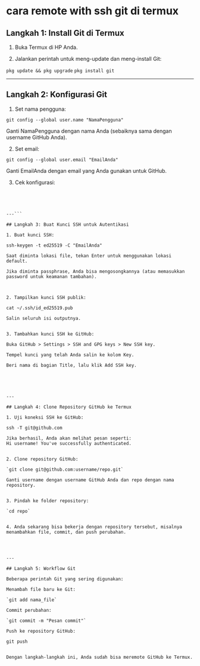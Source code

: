 # cara remote with ssh git di termux

## Langkah 1: Install Git di Termux

1. Buka Termux di HP Anda.


2. Jalankan perintah untuk meng-update dan meng-install Git:

`pkg update && pkg upgrade`
`pkg install git`




---

## Langkah 2: Konfigurasi Git

1. Set nama pengguna:

` git config --global user.name "NamaPengguna" `

Ganti NamaPengguna dengan nama Anda (sebaiknya sama dengan username GitHub Anda).


2. Set email:

`git config --global user.email "EmailAnda"`

Ganti EmailAnda dengan email yang Anda gunakan untuk GitHub.


3. Cek konfigurasi:

```git config --list




---```

## Langkah 3: Buat Kunci SSH untuk Autentikasi

1. Buat kunci SSH:

ssh-keygen -t ed25519 -C "EmailAnda"

Saat diminta lokasi file, tekan Enter untuk menggunakan lokasi default.

Jika diminta passphrase, Anda bisa mengosongkannya (atau memasukkan password untuk keamanan tambahan).



2. Tampilkan kunci SSH publik:

cat ~/.ssh/id_ed25519.pub

Salin seluruh isi outputnya.


3. Tambahkan kunci SSH ke GitHub:

Buka GitHub > Settings > SSH and GPG keys > New SSH key.

Tempel kunci yang telah Anda salin ke kolom Key.

Beri nama di bagian Title, lalu klik Add SSH key.





---

## Langkah 4: Clone Repository GitHub ke Termux

1. Uji koneksi SSH ke GitHub:

ssh -T git@github.com

Jika berhasil, Anda akan melihat pesan seperti:
Hi username! You've successfully authenticated.


2. Clone repository GitHub:

`git clone git@github.com:username/repo.git`

Ganti username dengan username GitHub Anda dan repo dengan nama repository.


3. Pindah ke folder repository:

`cd repo`


4. Anda sekarang bisa bekerja dengan repository tersebut, misalnya menambahkan file, commit, dan push perubahan.




---

## Langkah 5: Workflow Git

Beberapa perintah Git yang sering digunakan:

Menambah file baru ke Git:

`git add nama_file`

Commit perubahan:

`git commit -m "Pesan commit"`

Push ke repository GitHub:

git push


Dengan langkah-langkah ini, Anda sudah bisa meremote GitHub ke Termux.

